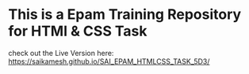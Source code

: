 # This is a Epam Training Repository for HTMl & CSS Task
check out the Live Version here: https://saikamesh.github.io/SAI_EPAM_HTMLCSS_TASK_5D3/